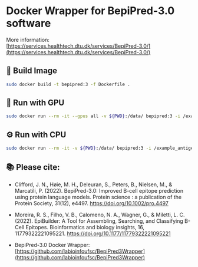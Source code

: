# Docker Wrapper for BepiPred-3.0 software

More information:  
[https://services.healthtech.dtu.dk/services/BepiPred-3.0/](https://services.healthtech.dtu.dk/services/BepiPred-3.0/)

## 🔧 Build Image

```bash
sudo docker build -t bepipred:3 -f Dockerfile .
```

## 🚀 Run with GPU

```bash
sudo docker run --rm -it --gpus all -v ${PWD}:/data/ bepipred:3 -i /example_antigens.fasta -pred vt_pred -o /data/test/gpu
```

## ⚙️ Run with CPU

```bash
sudo docker run --rm -it -v ${PWD}:/data/ bepipred:3 -i /example_antigens.fasta -pred vt_pred -o /data/test/cpu
```

## 📚 Please cite:

- Clifford, J. N., Høie, M. H., Deleuran, S., Peters, B., Nielsen, M., & Marcatili, P. (2022). BepiPred-3.0: Improved B-cell epitope prediction using protein language models. Protein science : a publication of the Protein Society, 31(12), e4497. https://doi.org/10.1002/pro.4497

- Moreira, R. S., Filho, V. B., Calomeno, N. A., Wagner, G., & Miletti, L. C. (2022). EpiBuilder: A Tool for Assembling, Searching, and Classifying B-Cell Epitopes. Bioinformatics and biology insights, 16, 11779322221095221. https://doi.org/10.1177/11779322221095221

- BepiPred-3.0 Docker Wrapper: [https://github.com/labioinfoufsc/BepiPred3Wrapper](https://github.com/labioinfoufsc/BepiPred3Wrapper)
